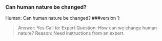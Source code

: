 ### Can human nature be changed?
Human: Can human nature be changed?
###version 1:
>Answer: Yes
>Call to: Expert
>Question: How can we change human nature?
>Reason: Need instructions from an expert.
